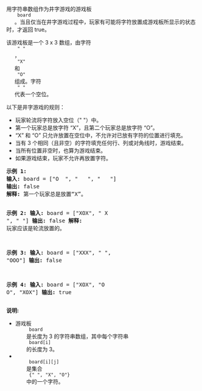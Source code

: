 <html>
 <body>
  <p>
   用字符串数组作为井字游戏的游戏板
   <code>
    board
   </code>
   。当且仅当在井字游戏过程中，玩家有可能将字符放置成游戏板所显示的状态时，才返回 true。
  </p>
  <p>
   该游戏板是一个 3 x 3 数组，由字符
   <code>
    " "
   </code>
   ，
   <code>
    "X"
   </code>
   和
   <code>
    "O"
   </code>
   组成。字符
   <code>
    " "
   </code>
   代表一个空位。
  </p>
  <p>
   以下是井字游戏的规则：
  </p>
  <ul>
   <li>
    玩家轮流将字符放入空位（" "）中。
   </li>
   <li>
    第一个玩家总是放字符 “X”，且第二个玩家总是放字符 “O”。
   </li>
   <li>
    “X” 和 “O” 只允许放置在空位中，不允许对已放有字符的位置进行填充。
   </li>
   <li>
    当有 3 个相同（且非空）的字符填充任何行、列或对角线时，游戏结束。
   </li>
   <li>
    当所有位置非空时，也算为游戏结束。
   </li>
   <li>
    如果游戏结束，玩家不允许再放置字符。
   </li>
  </ul>
  <pre>
<strong>示例 1:</strong>
<strong>输入:</strong> board = ["O  ", "   ", "   "]
<strong>输出:</strong> false
<strong>解释:</strong> 第一个玩家总是放置“X”。

<strong>示例 2:</strong>
<strong>输入:</strong> board = ["XOX", " X ", "   "]
<strong>输出:</strong> false
<strong>解释:</strong> 玩家应该是轮流放置的。

<strong>示例 3:</strong>
<strong>输入:</strong> board = ["XXX", "   ", "OOO"]
<strong>输出:</strong> false

<strong>示例 4:</strong>
<strong>输入:</strong> board = ["XOX", "O O", "XOX"]
<strong>输出:</strong> true
</pre>
  <p>
   <strong>
    说明:
   </strong>
  </p>
  <ul>
   <li>
    游戏板
    <code>
     board
    </code>
    是长度为 3 的字符串数组，其中每个字符串
    <code>
     board[i]
    </code>
    的长度为 3。
   </li>
   <li>
    <code>
     board[i][j]
    </code>
    是集合
    <code>
     {" ", "X", "O"}
    </code>
    中的一个字符。
   </li>
  </ul>
 </body>
</html>